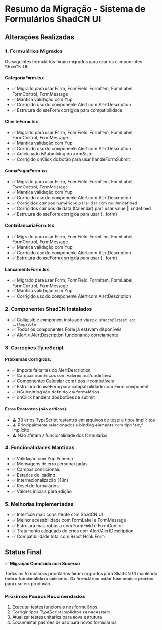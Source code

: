 # Resumo da Migração - Sistema de Formulários ShadCN UI

## Alterações Realizadas

### 1. Formulários Migrados

Os seguintes formulários foram migrados para usar os componentes ShadCN UI:

#### CategoriaForm.tsx
- ✅ Migrado para usar Form, FormField, FormItem, FormLabel, FormControl, FormMessage
- ✅ Mantida validação com Yup
- ✅ Corrigido uso do componente Alert com AlertDescription
- ✅ Estrutura do useForm corrigida para compatibilidade

#### ClienteForm.tsx
- ✅ Migrado para usar Form, FormField, FormItem, FormLabel, FormControl, FormMessage
- ✅ Mantida validação com Yup
- ✅ Corrigido uso do componente Alert com AlertDescription
- ✅ Adicionado isSubmitting do formState
- ✅ Corrigido onClick do botão para usar handleFormSubmit

#### ContaPagarForm.tsx
- ✅ Migrado para usar Form, FormField, FormItem, FormLabel, FormControl, FormMessage
- ✅ Mantida validação com Yup
- ✅ Corrigido uso do componente Alert com AlertDescription
- ✅ Corrigidos campos numéricos para lidar com null/undefined
- ✅ Corrigidos campos de data (Calendar) para usar value || undefined
- ✅ Estrutura do useForm corrigida para usar {...form}

#### ContaBancariaForm.tsx
- ✅ Migrado para usar Form, FormField, FormItem, FormLabel, FormControl, FormMessage
- ✅ Mantida validação com Yup
- ✅ Corrigido uso do componente Alert com AlertDescription
- ✅ Estrutura do useForm corrigida para usar {...form}

#### LancamentoForm.tsx
- ✅ Migrado para usar Form, FormField, FormItem, FormLabel, FormControl, FormMessage
- ✅ Mantida validação com Yup
- ✅ Corrigido uso do componente Alert com AlertDescription

### 2. Componentes ShadCN Instalados

- ✅ Collapsible component instalado via `npx shadcn@latest add collapsible`
- ✅ Todos os componentes Form já estavam disponíveis
- ✅ Alert e AlertDescription funcionando corretamente

### 3. Correções TypeScript

#### Problemas Corrigidos:
- ✅ Imports faltantes do AlertDescription
- ✅ Campos numéricos com valores null/undefined
- ✅ Componentes Calendar com tipos incompatíveis
- ✅ Estrutura do useForm para compatibilidade com Form component
- ✅ isSubmitting não definido em formulários
- ✅ onClick handlers dos botões de submit

#### Erros Restantes (não críticos):
- ⚠️ 33 erros TypeScript restantes em arquivos de teste e tipos implícitos
- ⚠️ Principalmente relacionados a binding elements com tipo 'any' implícito
- ⚠️ Não afetam a funcionalidade dos formulários

### 4. Funcionalidades Mantidas

- ✅ Validação com Yup Schema
- ✅ Mensagens de erro personalizadas
- ✅ Campos condicionais
- ✅ Estados de loading
- ✅ Internacionalização (i18n)
- ✅ Reset de formulários
- ✅ Valores iniciais para edição

### 5. Melhorias Implementadas

- ✅ Interface mais consistente com ShadCN UI
- ✅ Melhor acessibilidade com FormLabel e FormMessage
- ✅ Estrutura mais robusta com FormField e FormControl
- ✅ Tratamento adequado de erros com Alert/AlertDescription
- ✅ Compatibilidade total com React Hook Form

## Status Final

✅ **Migração Concluída com Sucesso**

Todos os formulários prioritários foram migrados para ShadCN UI mantendo toda a funcionalidade existente. Os formulários estão funcionais e prontos para uso em produção.

### Próximos Passos Recomendados

1. Executar testes funcionais nos formulários
2. Corrigir tipos TypeScript implícitos se necessário
3. Atualizar testes unitários para nova estrutura
4. Documentar padrões de uso para novos formulários
